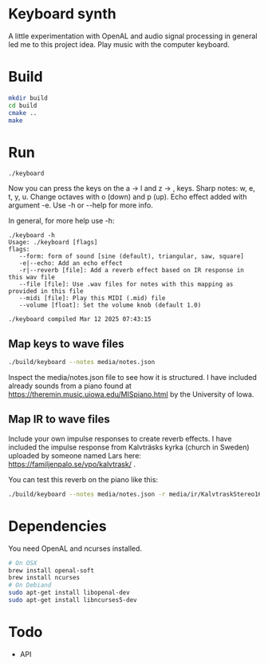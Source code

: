 # Keyboard synth

A little experimentation with OpenAL and audio signal processing in general led me to this
project idea. Play music with the computer keyboard.


# Build

```bash
mkdir build
cd build
cmake ..
make
```

# Run 

```
./keyboard
```

Now you can press the keys on the a -> l and z -> , keys. Sharp notes: w, e, t, y, u. 
Change octaves with o (down) and p (up). Echo effect added with argument -e.
Use -h or --help for more info.

In general, for more help use -h:

```text
./keyboard -h
Usage: ./keyboard [flags]
flags:
   --form: form of sound [sine (default), triangular, saw, square]
   -e|--echo: Add an echo effect
   -r|--reverb [file]: Add a reverb effect based on IR response in this wav file
   --file [file]: Use .wav files for notes with this mapping as provided in this file
   --midi [file]: Play this MIDI (.mid) file
   --volume [float]: Set the volume knob (default 1.0)

./keyboard compiled Mar 12 2025 07:43:15
```

## Map keys to wave files

```bash
./build/keyboard --notes media/notes.json
```

Inspect the media/notes.json file to see how it is structured.
I have included already sounds from a piano found at https://theremin.music.uiowa.edu/MISpiano.html
by the University of Iowa. 

## Map IR to wave files

Include your own impulse responses to create reverb effects.
I have included the impulse response from Kalvträsks kyrka (church in Sweden) uploaded by
someone named Lars here: https://familjenpalo.se/vpo/kalvtrask/ .

You can test this reverb on the piano like this:

```bash
./build/keyboard --notes media/notes.json -r media/ir/KalvtraskStereo16bps-44100.wav
```

# Dependencies

You need OpenAL and ncurses installed.

```bash
# On OSX
brew install openal-soft
brew install ncurses
# On Debiand
sudo apt-get install libopenal-dev
sudo apt-get install libncurses5-dev
```

# Todo

- API


